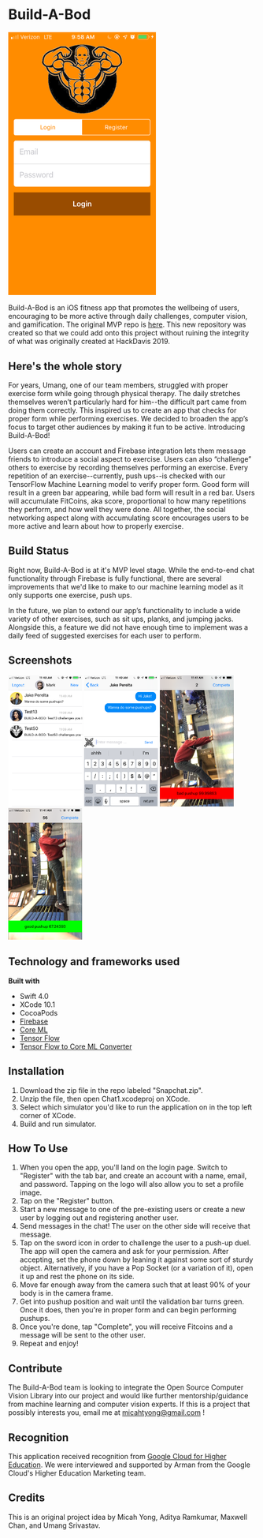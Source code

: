 # Build-A-Bod #

<img src = "demo/Login.JPG" width = "300">

Build-A-Bod is an iOS fitness app that promotes the wellbeing of users, encouraging to be more active through daily challenges, computer vision, and gamification. The original MVP repo is [here](https://github.com/adityaramkumar/Build-A-Bod "here"). This new repository was created so that we could add onto this project without ruining the integrity of what was originally created at HackDavis 2019. 

## Here's the whole story ##

For years, Umang, one of our team members, struggled with proper exercise form while going through physical therapy. The daily stretches themselves weren’t particularly hard for him--the difficult part came from doing them correctly. This inspired us to create an app that checks for proper form while performing exercises. We decided to broaden the app’s focus to target other audiences by making it fun to be active. Introducing Build-A-Bod!

Users can create an account and Firebase integration lets them message friends to introduce a social aspect to exercise. Users can also “challenge” others to exercise by recording themselves performing an exercise. Every repetition of an exercise--currently, push ups--is checked with our TensorFlow Machine Learning model to verify proper form. Good form will result in a green bar appearing, while bad form will result in a red bar. Users will accumulate FitCoins, aka score, proportional to how many repetitions they perform, and how well they were done. All together, the social networking aspect along with accumulating score encourages users to be more active and learn about how to properly exercise.

## Build Status ##

Right now, Build-A-Bod is at it's MVP level stage. While the end-to-end chat functionality through Firebase is fully functional, there are several improvements that we'd like to make to our machine learning model as it only supports one exercise, push ups. 

In the future, we plan to extend our app’s functionality to include a wide variety of other exercises, such as sit ups, planks, and jumping jacks. Alongside this, a feature we did not have enough time to implement was a daily feed of suggested exercises for each user to perform. 

## Screenshots ##

<img src = "demo/Messages.JPG" width = "150">
<img src = "demo/Challenge.JPG" width = "150">
<img src = "demo/MLVisionBad.JPG" width = "150">
<img src = "demo/MLVisionGood.JPG" width = "150">

## Technology and frameworks used ##

**Built with**
  * Swift 4.0
  * XCode 10.1
  * CocoaPods
  * [Firebase](https://console.firebase.google.com/u/0/ "Google's Firebase")
  * [Core ML](https://developer.apple.com/documentation/coreml "Core ML")
  * [Tensor Flow](https://www.tensorflow.org/lite "Tensor Flow")
  * [Tensor Flow to Core ML Converter](https://github.com/tf-coreml/tf-coreml "TF-COREML")
  
## Installation ## 

1. Download the zip file in the repo labeled "Snapchat.zip".
2. Unzip the file, then open Chat1.xcodeproj on XCode.
3. Select which simulator you'd like to run the application on in the top left corner of XCode. 
4. Build and run simulator.

## How To Use ## 

1. When you open the app, you'll land on the login page. Switch to "Register" with the tab bar, and create an account with a name, email, and password. Tapping on the logo will also allow you to set a profile image. 
2. Tap on the "Register" button.
3. Start a new message to one of the pre-existing users or create a new user by logging out and registering another user. 
4. Send messages in the chat! The user on the other side will receive that message. 
5. Tap on the sword icon in order to challenge the user to a push-up duel. The app will open the camera and ask for your permission. After accepting, set the phone down by leaning it against some sort of sturdy object. Alternatively, if you have a Pop Socket (or a variation of it), open it up and rest the phone on its side. 
6. Move far enough away from the camera such that at least 90% of your body is in the camera frame. 
7. Get into pushup position and wait until the validation bar turns green. Once it does, then you're in proper form and can begin performing pushups. 
8. Once you're done, tap "Complete", you will receive Fitcoins and a message will be sent to the other user. 
9. Repeat and enjoy!

## Contribute ## 

The Build-A-Bod team is looking to integrate the Open Source Computer Vision Library into our project and would like further mentorship/guidance from machine learning and computer vision experts. If this is a project that possibly interests you, email me at micahtyong@gmail.com !

## Recognition ## 

This application received recognition from [Google Cloud for Higher Education](https://edu.google.com/products/google-cloud-platform/ "GCP for Higher Education"). We were interviewed and supported by Arman from the Google Cloud's Higher Education Marketing team.

## Credits ## 

This is an original project idea by Micah Yong, Aditya Ramkumar, Maxwell Chan, and Umang Srivastav. 
